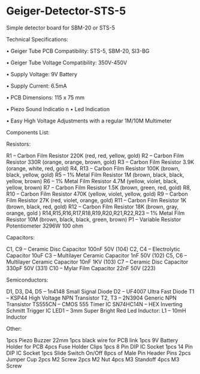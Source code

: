 # Geiger-Detector-STS-5
Simple detector board for SBM-20 or STS-5

Technical Specifications:

• Geiger Tube PCB Compatibility: STS-5, SBM-20, SI3-BG

• Geiger Tube Voltage Compatibility: 350V-450V

• Supply Voltage: 9V Battery

• Supply Current: 6.5mA

• PCB Dimensions: 115 x 75 mm

• Piezo Sound Indicatio
n
• Led Indication

• Easy High Voltage Adjustments with a regular 1M/10M Multimeter


Components List:

Resistors:

R1 – Carbon Film Resistor 220K (red, red, yellow, gold)
R2 – Carbon Film Resistor 330R (orange, orange, brown, gold)
R3 – Carbon Film Resistor 3.9K (orange, white, red, gold)
R4, R13 – Carbon Film Resistor 100K (brown, black, yellow, gold)
R5 – 1% Metal Film Resistor 1M (brown, black, black, yellow, brown)
R6 – 1% Metal Film Resistor 4.7M (yellow, violet, black, yellow, brown)
R7 – Carbon Film Resistor 1.5K (brown, green, red, gold)
R8, R10 – Carbon Film Resistor 470K (yellow, violet, yellow, gold)
R9 – Carbon Film Resistor 27K (red, violet, orange, gold)
R11 – Carbon Film Resistor 1K (brown, black, red, gold)
R12 – Carbon Film Resistor 18K (brown, gray, orange, gold )
R14,R15,R16,R17,R18,R19,R20,R21,R22,R23 – 1% Metal Film Resistor 10M (brown, black, black,
green, brown)
P1 – Variable Resistor Potentiometer 3296W 100 ohm

Capacitors:

C1, C9 – Ceramic Disc Capacitor 100nF 50V (104)
C2, C4 – Electrolytic Capacitor 10uF
C3 – Multilayer Ceramic Capacitor 1nF 50V (102)
C5, C6 – Multilayer Ceramic Capacitor 10nF 1KV (103)
C7 – Ceramic Disc Capacitor 330pF 50V (331)
C10 – Mylar Film Capacitor 22nF 50V (223)

Semiconductors:

D1, D3, D4, D5 – 1n4148 Small Signal Diode
D2 – UF4007 Ultra Fast Diode
T1 – KSP44 High Voltage NPN Transistor
T2, T3 – 2N3904 Generic NPN Transistor
TS555CN – CMOS 555 Timer IC
SN74HC14N – HEX Inverting Schmitt Trigger IC
LED1 – 3mm Super Bright Red Led
Inductor:
L1 – 10mH Inductor

Other:

1pcs Piezo Buzzer 22mm
1pcs black wire for PCB link
1pcs 9V Battery Holder for PCB
4pcs Fuse Holder Clips
1pcs 8 Pin DIP IC Socket
1pcs 14 Pin DIP IC Socket
1pcs Slide Switch On/Off
8pcs of Male Pin Header Pins
2pcs Jumper Cup
2pcs M2 Screw
2pcs M2 Nut
4pcs M3 Standoff
4pcs M3 Screw
